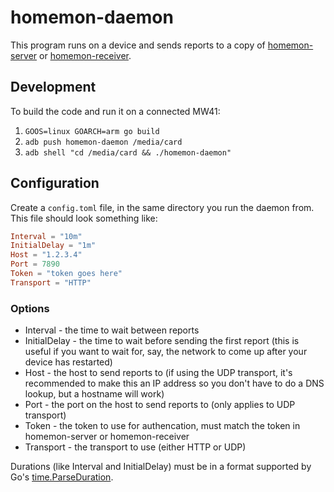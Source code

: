 # homemon-daemon
This program runs on a device and sends reports to a copy of [homemon-server](https://github.com/thatoddmailbox/homemon-server) or [homemon-receiver](https://github.com/thatoddmailbox/homemon-receiver).

## Development
To build the code and run it on a connected MW41:

1. `GOOS=linux GOARCH=arm go build`
2. `adb push homemon-daemon /media/card`
3. `adb shell "cd /media/card && ./homemon-daemon"`

## Configuration
Create a `config.toml` file, in the same directory you run the daemon from. This file should look something like:
```toml
Interval = "10m"
InitialDelay = "1m"
Host = "1.2.3.4"
Port = 7890
Token = "token goes here"
Transport = "HTTP"
```

### Options
* Interval - the time to wait between reports
* InitialDelay - the time to wait before sending the first report (this is useful if you want to wait for, say, the network to come up after your device has restarted)
* Host - the host to send reports to (if using the UDP transport, it's recommended to make this an IP address so you don't have to do a DNS lookup, but a hostname will work)
* Port - the port on the host to send reports to (only applies to UDP transport)
* Token - the token to use for authencation, must match the token in homemon-server or homemon-receiver
* Transport - the transport to use (either HTTP or UDP)

Durations (like Interval and InitialDelay) must be in a format supported by Go's [time.ParseDuration](https://golang.org/pkg/time/#ParseDuration).